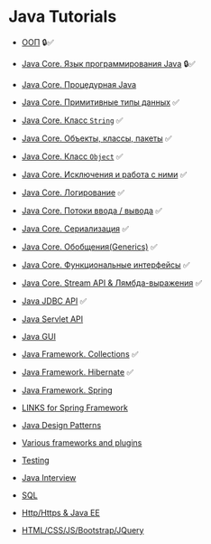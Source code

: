 # Java Tutorials

+ [ООП](oop.md) :lock::white_check_mark:
+ [Java Core. Язык программирования Java](java.md) :lock::white_check_mark:
+ [Java Core. Процедурная Java](procedural.md)
+ [Java Core. Примитивные типы данных](primitives.md) :white_check_mark:
+ [Java Core. Класс `String`](strings.md) :white_check_mark:

+ [Java Core. Объекты, классы, пакеты](classes.md) :white_check_mark:
+ [Java Core. Класс `Object`](objects.md) :white_check_mark:
+ [Java Core. Исключения и работа с ними](exceptions.md) :white_check_mark:
+ [Java Core. Логирование](loggers.md) :white_check_mark:
+ [Java Core. Потоки ввода / вывода](streams.md) :white_check_mark:
+ [Java Core. Сериализация](serialization.md) :white_check_mark:
+ [Java Core. Обобщения(Generics)](generics.md) :white_check_mark:
+ [Java Core. Функциональные интерфейсы](functionalInterface.md) :white_check_mark:
+ [Java Core. Stream API & Лямбда-выражения](streamApi.md) :white_check_mark:
+ [Java JDBC API](jdbc.md) :white_check_mark:
+ [Java Servlet API](servlet.md)
+ [Java GUI](gui.md)
+ [Java Framework. Collections](collections.md) :white_check_mark:
+ [Java Framework. Hibernate](hibernate.md)   :white_check_mark:
+ [Java Framework. Spring](spring.md)
+ [LINKS for Spring Framework](linksspring.md)
+ [Java Design Patterns](patterns.md)
+ [Various frameworks and plugins](frameworks.md)
+ [Testing](testing.md)
+ [Java Interview](interview.md)
+ [SQL](sql.md)
+ [Http/Https & Java EE](http.md)
+ [HTML/CSS/JS/Bootstrap/JQuery](bootstrap.md)
